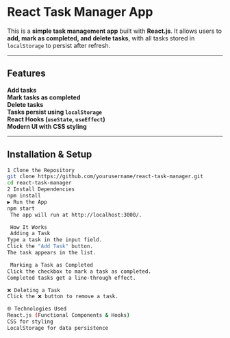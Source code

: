 #  React Task Manager App

This is a **simple task management app** built with **React.js**. It allows users to **add, mark as completed, and delete tasks**, with all tasks stored in `localStorage` to persist after refresh.

---

##  Features

 **Add tasks**  
 **Mark tasks as completed**  
 **Delete tasks**  
 **Tasks persist using `localStorage`**  
 **React Hooks (`useState`, `useEffect`)**  
 **Modern UI with CSS styling**  

---

##  Installation & Setup
```sh
1 Clone the Repository
git clone https://github.com/yourusername/react-task-manager.git
cd react-task-manager
2️ Install Dependencies
npm install
▶ Run the App
npm start
 The app will run at http://localhost:3000/.

 How It Works
 Adding a Task
Type a task in the input field.
Click the "Add Task" button.
The task appears in the list.

 Marking a Task as Completed
Click the checkbox to mark a task as completed.
Completed tasks get a line-through effect.

❌ Deleting a Task
Click the ❌ button to remove a task.

🌐 Technologies Used
React.js (Functional Components & Hooks)
CSS for styling
LocalStorage for data persistence
